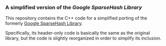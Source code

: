 <h3>A simplified version of the <i>Google SparseHash Library</i></h3>

This repository contains the C++ code for a simplified porting of the formerly <A href="https://github.com/sparsehash/sparsehash">Google SparseHash Library</A>.<p>Specifically, its header-only code is basically the same as the original library, but the code is slightly reorganized in order to simplify its inclusion.
